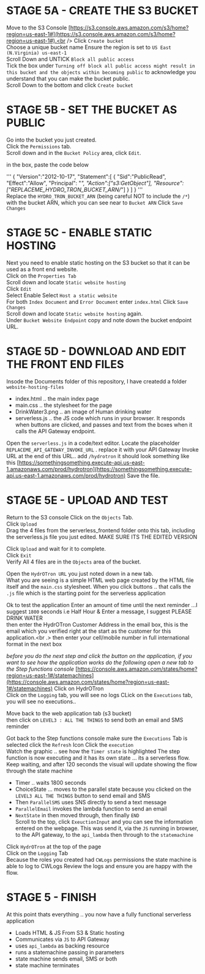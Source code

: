 # STAGE 5A - CREATE THE S3 BUCKET
Move to the S3 Console [https://s3.console.aws.amazon.com/s3/home?region=us-east-1#](https://s3.console.aws.amazon.com/s3/home?region=us-east-1#).<br /> 
Click `Create bucket`<br />
Choose a unique bucket name Ensure the region is set to `US East (N.Virginia) us-east-1`<br />
Scroll Down and UNTICK `Block all public access`<br />
Tick the box under `Turning off block all public access might result in this bucket and the objects within becoming public` to acknowledge you understand that you can make the bucket public.<br />
Scroll Down to the bottom and click `Create bucket`<br />

# STAGE 5B - SET THE BUCKET AS PUBLIC
Go into the bucket you just created.<br />
Click the `Permissions` tab.<br />
Scroll down and in the `Bucket Policy` area, click `Edit`.<br />

in the box, paste the code below

'''
{
    "Version":"2012-10-17",
    "Statement":[
      {
        "Sid":"PublicRead",
        "Effect":"Allow",
        "Principal": "*",
        "Action":["s3:GetObject"],
        "Resource":["REPLACEME_HYDRO_TRON_BUCKET_ARN/*"]
      }
    ]
  }
'''
<br />
Replace the `HYDRO_TRON_BUCKET_ARN` (being careful NOT to include the `/*`) with the bucket ARN, which you can see near to `Bucket ARN` Click `Save Changes`

# STAGE 5C - ENABLE STATIC HOSTING
Next you need to enable static hosting on the S3 bucket so that it can be used as a front end website.<br />
Click on the `Properties Tab`<br />
Scroll down and locate `Static website hosting`<br />
Click `Edit`<br />
Select Enable Select `Host a static website`<br />
For both `Index Document` and `Error Document` enter `index.html` Click `Save Changes`<br />
Scroll down and locate `Static website hosting` again.<br />
Under `Bucket Website Endpoint` copy and note down the bucket endpoint URL.<br />

# STAGE 5D - DOWNLOAD AND EDIT THE FRONT END FILES
Insode the Documents folder of this repository, I have createdd a folder `website-hosting-files`<br />
* index.html .. the main index page<br />
* main.css .. the stylesheet for the page<br />
* DrinkWater3.png .. an image of Human drinking water<br />
* serverless.js .. the JS code which runs in your browser. It responds when buttons are clicked, and passes and text from the boxes when it calls the API Gateway endpoint.<br />

Open the `serverless.js` in a code/text editor. Locate the placeholder `REPLACEME_API_GATEWAY_INVOKE_URL` . replace it with your API Gateway Invoke URL at the end of this URL.. add `/hydrotron` it should look something like this [https://somethingsomething.execute-api.us-east-1.amazonaws.com/prod/hydrotron](https://somethingsomething.execute-api.us-east-1.amazonaws.com/prod/hydrotron) Save the file.<br />

# STAGE 5E - UPLOAD AND TEST
Return to the S3 console Click on the `Objects` Tab.<br />
Click `Upload`<br />
Drag the 4 files from the serverless_frontend folder onto this tab, including the serverless.js file you just edited. MAKE SURE ITS THE EDITED VERSION<br />

Click `Upload` and wait for it to complete.<br />
Click `Exit`<br />
Verify All 4 files are in the `Objects` area of the bucket.<br />

Open the `HydrOTron URL` you just noted down in a new tab.<br />
What you are seeing is a simple HTML web page created by the HTML file itself and the `main.css` stylesheet. When you click buttons .. that calls the `.js` file which is the starting point for the serverless application<br />

Ok to test the application Enter an amount of time until the next reminder ...I suggest `1800` seconds i.e Half Hour & Enter a message, I suggest PLEASE DRINK WATER<br />
then enter the HydrOTron Customer Address in the email box, this is the email which you verified right at the start as the customer for this application.<br .>
then enter your cell/mobile number in full international format in the next box<br />


*before you do the next step and click the button on the application, if you want to see how the application works do the following open a new tab to the Step functions console* [https://console.aws.amazon.com/states/home?region=us-east-1#/statemachines](https://console.aws.amazon.com/states/home?region=us-east-1#/statemachines)
Click on HydrOTron<br />
Click on the `Logging` tab, you will see no logs CLick on the `Executions` tab, you will see no executions..<br />

Move back to the web application tab (s3 bucket)<br />
then click on `LEVEL3 : ALL THE THINGS` to send both an email and SMS reminder<br />

Got back to the Step functions console make sure the `Executions` Tab is selected click the `Refresh` Icon Click the `execution`<br />
Watch the graphic .. see how the `Timer state` is highlighted The step function is now executing and it has its own state ... its a serverless flow. Keep waiting, and after 120 seconds the visual will update showing the flow through the state machine<br />

* Timer .. waits 1800 seconds<br />
* ChoiceState ... moves to the parallel state because you clicked on the `LEVEL3 ALL THE THINGS` button to send email and SMS<br />
* Then `ParallelSMS` uses SNS directly to send a text message<br />
* `ParallelEmail` invokes the lambda function to send an email<br />
* `NextState` in then moved through, then finally `END`<br />
Scroll to the top, click `ExeuctionInput` and you can see the information entered on the webpage. This was send it, via the `JS` running in browser, to the API gateway, to the `api_lambda` then through to the `statemachine`<br />

Click `HydrOTron` at the top of the page<br />
Click on the `Logging` Tab<br />
Because the roles you created had `CWLogs` permissions the state machine is able to log to CWLogs Review the logs and ensure you are happy with the flow.<br />

# STAGE 5 - FINISH
At this point thats everything .. you now have a fully functional serverless application

* Loads HTML & JS From S3 & Static hosting
* Communicates via `JS` to API Gateway
* uses `api_lambda` as backing resource
* runs a statemachine passing in parameters
* state machine sends email, SMS or both
* state machine terminates





